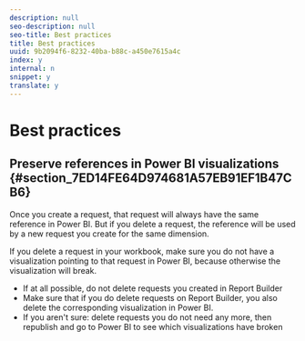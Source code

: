 ```yaml
---
description: null
seo-description: null
seo-title: Best practices
title: Best practices
uuid: 9b2094f6-8232-40ba-b88c-a450e7615a4c
index: y
internal: n
snippet: y
translate: y
---
```


# Best practices


## Preserve references in Power BI visualizations {#section_7ED14FE64D974681A57EB91EF1B47CB6}

Once you create a request, that request will always have the same reference in Power BI. But if you delete a request, the reference will be used by a new request you create for the same dimension. 

If you delete a request in your workbook, make sure you do not have a visualization pointing to that request in Power BI, because otherwise the visualization will break. 

* If at all possible, do not delete requests you created in Report Builder
* Make sure that if you do delete requests on Report Builder, you also delete the corresponding visualization in Power BI.
* If you aren't sure: delete requests you do not need any more, then republish and go to Power BI to see which visualizations have broken
